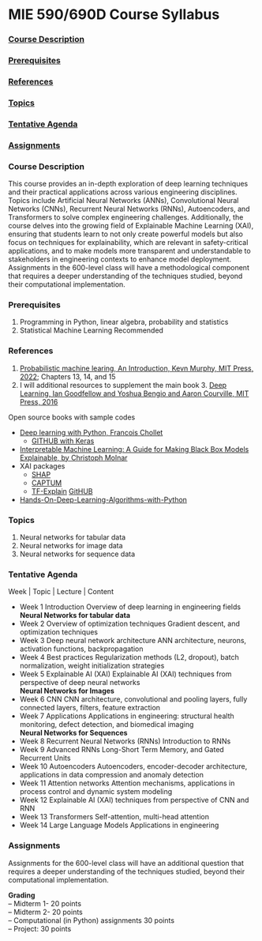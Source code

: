 # MIE 590/690D Course Syllabus
### [Course Description](#CourseDescription)
### [Prerequisites](#Prerequisites)
### [References](#References)
### [Topics](#Topics)
### [Tentative Agenda](#TentativeAgenda)
### [Assignments](#Assignments)

### <a id="CourseDescription"></a> Course Description
This course provides an in-depth exploration of deep learning techniques and their practical applications across various engineering disciplines. Topics include Artificial Neural Networks (ANNs), Convolutional Neural Networks (CNNs), Recurrent Neural Networks (RNNs), Autoencoders, and Transformers to solve complex engineering challenges. Additionally, the course delves into the growing field of Explainable Machine Learning (XAI), ensuring that students learn to not only create powerful models but also focus on techniques for explainability, which are relevant in safety-critical applications, and to make models more transparent and understandable to stakeholders in engineering contexts to enhance model deployment. Assignments in the 600-level class will have a methodological component that requires a deeper understanding of the techniques studied, beyond their computational implementation. 

### <a id="Prerequisites"></a> Prerequisites   
1.	Programming in Python, linear algebra, probability and statistics
2.	Statistical Machine Learning Recommended

### <a id="References"></a> References  

1. [Probabilistic machine learing, An Introduction, Kevn Murphy, MIT Press, 2022](https://probml.github.io/pml-book/book1.html); Chapters 13, 14, and 15      
2.  I will additional resources to supplement the main book
    3.  [Deep Learning, Ian Goodfellow and Yoshua Bengio and Aaron Courville, MIT Press, 2016](http://www.deeplearningbook.org)

Open source books with sample codes
* [Deep learning with Python, Francois Chollet](https://sourestdeeds.github.io/pdf/Deep%20Learning%20with%20Python.pdf)
  * [GITHUB with Keras](https://github.com/fchollet/deep-learning-with-python-notebooks/blob/master/README.md)
* [Interpretable Machine Learning: A Guide for Making Black Box Models Explainable, by Christoph Molnar](https://christophm.github.io/interpretable-ml-book/)
* XAI packages  
  * [SHAP](https://github.com/shap/shap#deep-learning-example-with-gradientexplainer-tensorflowkeraspytorch-models)  
  * [CAPTUM](https://captum.ai/docs/attribution_algorithms)  
  * [TF-Explain](https://pypi.org/project/tf-explain/) [GitHUB](https://github.com/sicara/tf-explain)
* [Hands-On-Deep-Learning-Algorithms-with-Python](https://github.com/PacktPublishing/Hands-On-Deep-Learning-Algorithms-with-Python/tree/master)
  

### <a id="Topics"></a> Topics  

1. Neural networks for tabular data
2. Neural networks for image data
3. Neural networks for sequence data 


### <a id="TentativeAgenda"></a> Tentative Agenda
Week	| Topic	| Lecture | Content  
* Week 1	Introduction 	Overview of deep learning in engineering fields     
**Neural Networks for tabular data**  
* Week 2	Overview of optimization techniques	Gradient descent, and optimization techniques  
* Week 3	Deep neural network architecture	ANN architecture, neurons, activation functions, backpropagation
* Week 4	Best practices	Regularization methods (L2, dropout), batch normalization, weight initialization strategies
* Week 5	Explainable AI (XAI) 	Explainable AI (XAI) techniques from perspective of deep neural networks  
**Neural Networks for Images**
* Week 6	CNN	CNN architecture, convolutional and pooling layers, fully connected layers, filters, feature extraction
* Week 7	Applications	Applications in engineering: structural health monitoring, defect detection, and biomedical imaging  
**Neural Networks for Sequences**
* Week 8	Recurrent Neural Networks (RNNs)	Introduction to RNNs
* Week 9	Advanced RNNs	 Long-Short Term Memory, and Gated Recurrent Units
* Week 10	Autoencoders	Autoencoders, encoder-decoder architecture, applications in data compression and anomaly detection
* Week 11	Attention networks	Attention mechanisms, applications in process control and dynamic system modeling
* Week 12	Explainable AI (XAI) techniques from perspective of CNN and RNN
* Week 13	Transformers	Self-attention, multi-head attention
* Week 14	Large Language Models 	Applications in engineering

### <a id="Assignments"></a> Assignments
Assignments for the 600-level class will have an additional question that requires a deeper understanding of the techniques studied, beyond their computational implementation.  

**Grading**  
–	Midterm 1- 20 points  
–	Midterm 2- 20 points  
–	Computational (in Python) assignments 30 points  
–	Project: 30 points 






